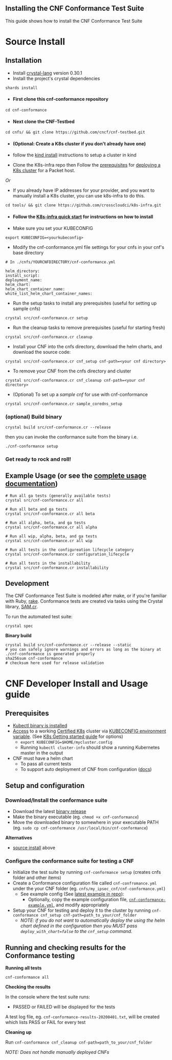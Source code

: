Installing the CNF Conformance Test Suite
---

This guide shows how to install the CNF Conformance Test Suite


# Source Install

## Installation
  * Install [crystal-lang](https://crystal-lang.org/install/) version 0.30.1
  * Install the project's crystal dependencies
  ```
  shards install
  ```
  * #### First clone this cnf-conformance repository 
  ```
  cd cnf-conformance
  ```
  * #### Next clone the CNF-Testbed 
  ```
  cd cnfs/ && git clone https://github.com/cncf/cnf-testbed.git
  ```
  * #### (Optional: Create a K8s cluster if you don't already have one)

  * follow the [kind install](KIND-INSTALL.md) instructions to setup a cluster in kind


  * Clone the K8s-infra repo then Follow the [prerequisites](https://github.com/cncf/cnf-testbed/tree/master/tools#pre-requisites) for [deploying a K8s cluster](https://github.com/cncf/cnf-testbed/tree/master/tools#deploying-a-kubernetes-cluster-using-the-makefile--ci-tools)  for a Packet host. 

  *Or* 
  * If you already have IP addresses for your provider, and you want to manually install a K8s cluster, you can use k8s-infra to do this.
  ```
  cd tools/ && git clone https://github.com/crosscloudci/k8s-infra.git
  ```
  * #### Follow the [K8s-infra quick start](https://github.com/crosscloudci/k8s-infra/blob/master/README.md#quick-start) for instructions on how to install

  * Make sure you set your KUBECONFIG
  ```
  export KUBECONFIG=<yourkubeconfig>
  ```
  * Modify the cnf-conformance.yml file settings for your cnfs in your cnf's base directory 
  ```
  # In ./cnfs/YOURCNFDIRECTORY/cnf-conformance.yml
  
helm_directory: 
install_script: 
deployment_name: 
helm_chart: 
helm_chart_container_name: 
white_list_helm_chart_container_names: 
  ```

  * Run the setup tasks to install any prerequisites (useful for setting up sample cnfs)
  ``` 
  crystal src/cnf-conformance.cr setup
  ```
  * Run the cleanup tasks to remove prerequisites (useful for starting fresh)
  ``` 
  crystal src/cnf-conformance.cr cleanup
  ```
  * Install your CNF into the cnfs directory, download the helm charts, and download the source code:
  ```
  crystal src/cnf-conformance.cr cnf_setup cnf-path=<your cnf directory>
  ```
  * To remove your CNF from the cnfs directory and cluster
  ```
  crystal src/cnf-conformance.cr cnf_cleanup cnf-path=<your cnf directory>
  ```
  * (Optional) To set up a *sample cnf* for use with cnf-conformance
  ``` 
  crystal src/cnf-conformance.cr sample_coredns_setup
  ```
### (optional) Build binary

```
crystal build src/cnf-conformance.cr --release
```

then you can invoke the conformance suite from the binary i.e.

```
./cnf-conformance setup
```



### Get ready to rock and roll! 

## Example Usage (or see the [complete usage documentation](https://github.com/cncf/cnf-conformance/blob/master/USAGE.md))
  ```
  # Run all ga tests (generally available tests)
  crystal src/cnf-conformance.cr all 
  
  # Run all beta and ga tests
  crystal src/cnf-conformance.cr all beta
  
  # Run all alpha, beta, and ga tests
  crystal src/cnf-conformance.cr all alpha
  
  # Run all wip, alpha, beta, and ga tests
  crystal src/cnf-conformance.cr all wip
  
  # Run all tests in the configureation lifecycle category
  crystal src/cnf-conformance.cr configuration_lifecycle 
  
  # Run all tests in the installability
  crystal src/cnf-conformance.cr installability 
  ```

## Development
  The CNF Conformance Test Suite is modeled after make, or if you're familiar with Ruby, [rake](https://github.com/ruby/rake). Conformance tests are created via tasks using the Crystal library, [SAM.cr](https://github.com/imdrasil/sam.cr). 

  To run the automated test suite:
  ``` 
  crystal spec
  ```

**Binary build**

```
crystal build src/cnf-conformance.cr --release --static
# you can safely ignore warnings and errors as long as the binary at ./cnf-conformance is generated properly
sha256sum cnf-conformance
# checksum here used for release validation
```

# CNF Developer Install and Usage guide

## Prerequisites

- [Kubectl binary is installed](https://kubernetes.io/docs/tasks/tools/install-kubectl/)
- [Access](https://kubernetes.io/docs/tasks/access-application-cluster/access-cluster/) to a working [Certified K8s](https://cncf.io/ck) cluster via [KUBECONFIG environment variable](https://kubernetes.io/docs/tasks/access-application-cluster/configure-access-multiple-clusters/#set-the-kubeconfig-environment-variable). (See [K8s Getting started guide](https://kubernetes.io/docs/setup/) for options)
    - `export KUBECONFIG=$HOME/mycluster.config`
    - Running `kubectl cluster-info` should show a running Kubernetes master in the output
- CNF must have a helm chart
  - To pass all current tests
  - To support auto deployment of CNF from configuration ([docs](https://github.com/cncf/cnf-conformance/blob/master/CNF_CONFORMANCE_YML_USAGE.md))


## Setup and configuration

### Download/Install the conformance suite

- Download the latest [binary release](https://github.com/cncf/cnf-conformance/releases)
- Make the binary executable (eg. `chmod +x cnf-conformance`)
- Move the downloaded binary to somewhere in your executable PATH (eg. `sudo cp cnf-conformance /usr/local/bin/cnf-conformance`)

 **Alternatives**

- [source install](https://github.com/cncf/cnf-conformance/blob/master/INSTALL.md#source-install) above


### Configure the conformance suite for testing a CNF
- Initialize the test suite by running `cnf-conformance setup` (creates cnfs folder and other items)
- Create a Conformance configuration file called `cnf-confromance.yml` under the your CNF folder (eg. `cnfs/my_ipsec_cnf/cnf-conformance.yml`)
  - See example config (See [latest example in repo](https://github.com/cncf/cnf-conformance/blob/master/cnf-conformance.example.yml)): 
    - Optionally, copy the example configuration file, [`cnf-conformance-example.yml`](https://github.com/cncf/cnf-conformance/blob/master/cnf-conformance.example.yml), and modify appropriately
- Setup your CNF for testing and deploy it to the cluster by running `cnf-conformance cnf_setup cnf-path=path_to_your/cnf_folder`
    - _NOTE: if you do not want to automatically deploy the using the helm chart defined in the configuration then you MUST pass `deploy_with_chart=false` to the `cnf_setup` command._


## Running and checking results for the Conformance testing


**Running all tests**

```
cnf-conformance all
```

**Checking the results**

In the console where the test suite runs:
- PASSED or FAILED will be displayed for the tests

A test log file, eg. `cnf-conformance-results-20200401.txt`, will be created which lists PASS or FAIL for every test

**Cleaning up**

Run `cnf-conformance cnf_cleanup cnf-path=path_to_your/cnf_folder` 

_NOTE: Does not handle manually deployed CNFs_


